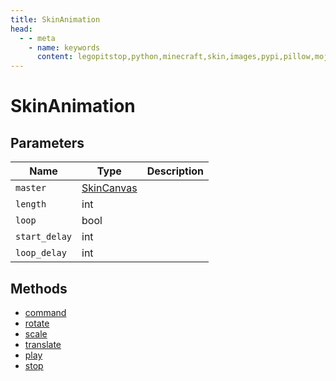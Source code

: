 ```yaml
---
title: SkinAnimation
head:
  - - meta
    - name: keywords
      content: legopitstop,python,minecraft,skin,images,pypi,pillow,mojang,pythonpackage
---
```


# SkinAnimation

## Parameters

| Name          | Type                                 | Description |
| ------------- | ------------------------------------ | ----------- |
| `master`      | [SkinCanvas](/mojangskin/SkinCanvas) |             |
| `length`      | int                                  |             |
| `loop`        | bool                                 |             |
| `start_delay` | int                                  |             |
| `loop_delay`  | int                                  |             |

## Methods

- [command](#command)
- [rotate](#rotate)
- [scale](#scale)
- [translate](#translate)
- [play](#play)
- [stop](#stop)
